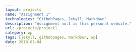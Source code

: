 ```yaml
---
layout: projects
name: "Assignment 1"
technologies: "GithubPages, Jekyll, Markdown"
description: "Assignment no.1 is this personal website."
url: /projects/project1
category: wp
tags: [jekyll, githubpages, markdown, wp]
date: 2018-03-04
---
```

